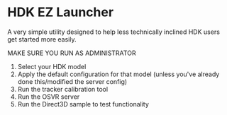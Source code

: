 # HDK EZ Launcher
A very simple utility designed to help less technically inclined HDK users get started more easily.

MAKE SURE YOU RUN AS ADMINISTRATOR
<ol>
<li>Select your HDK model</li>
<li>Apply the default configuration for that model (unless you've already done this/modified the server config)</li>
<li>Run the tracker calibration tool</li>
<li>Run the OSVR server</li>
<li>Run the Direct3D sample to test functionality</li>
</ol>
